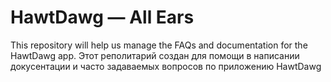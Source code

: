 # HawtDawg — All Ears

This repository will help us manage the FAQs and documentation for the HawtDawg app.
Этот реполитарий создан для помощи в написании докусентации и часто задаваемых вопросов по приложению HawtDawg
